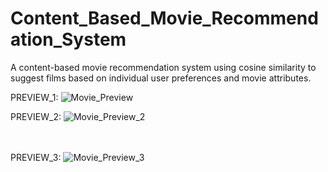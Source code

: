 # Content_Based_Movie_Recommendation_System
A content-based movie recommendation system using cosine similarity to suggest films based on individual user preferences and movie attributes.

PREVIEW_1:
![Movie_Preview](https://github.com/user-attachments/assets/c9820612-1d6a-4d28-8004-78a81c57ad36)

PREVIEW_2:
![Movie_Preview_2](https://github.com/user-attachments/assets/47a255a8-829c-4007-b45e-1f79c6d7fa08)
<br>
<br>
<br>


PREVIEW_3:
![Movie_Preview_3](https://github.com/user-attachments/assets/c16fbf86-2385-458c-806e-73a0a3ca63f8)
